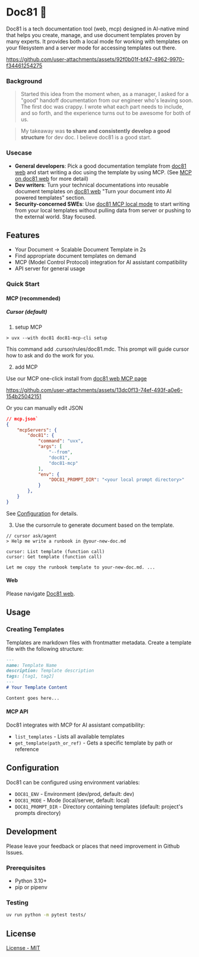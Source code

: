 # Doc81 🚀

Doc81 is a tech documentation tool (web, mcp) designed in AI-native mind that helps you create, manage, and use document templates proven by many experts. It provides both a local mode for working with templates on your filesystem and a server mode for accessing templates out there.

https://github.com/user-attachments/assets/92f0b01f-bf47-4962-9970-f34461254275


### Background
> Started this idea from the moment when, as a manager, I asked for a "good" handoff documentation from our engineer who's leaving soon. The first doc was crappy. I wrote what each part needs to include, and so forth, and the experience turns out to be awesome for both of us. 

> My takeaway was **to share and consistently develop a good structure** for dev doc. I believe doc81 is a good start.

### Usecase
- **General developers**: Pick a good documentation template from [doc81 web](https://doc81.ahnopologetic.xyz/) and start writing a doc using the template by using MCP. (See [MCP on doc81 web](https://doc81.ahnopologetic.xyz/mcp) for more detail) 
- **Dev writers**: Turn your technical documentations into reusable document templates on [doc81 web](https://doc81.ahnopologetic.xyz) "Turn your document into AI powered templates" section. 
- **Security-concerned SWEs**: Use [doc81 MCP local mode](https://doc81.ahnopologetic.xyz/mcp) to start writing from your local templates without pulling data from server or pushing to the external world. Stay focused. 


## Features

- Your Document -> Scalable Document Template in 2s
- Find appropriate document templates on demand
- MCP (Model Control Protocol) integration for AI assistant compatibility
- API server for general usage


### Quick Start
#### MCP (recommended)
##### Cursor (default)
1. setup MCP

```
> uvx --with doc81 doc81-mcp-cli setup
```

This command add .cursor/rules/doc81.mdc.
This prompt will guide cursor how to ask and do the work for you.

2. add MCP  

Use our MCP one-click install from [doc81 web MCP page](https://doc81.ahnopologetic.xyz/mcp)

https://github.com/user-attachments/assets/13dc0f13-74ef-493f-a0e6-154b25042151

Or you can manually edit JSON
```json
// mcp.json`
{
    "mcpServers": {
        "doc81": {
            "command": "uvx",
            "args": [
                "--from",
                "doc81",
                "doc81-mcp"
            ],
            "env": {
                "DOC81_PROMPT_DIR": "<your local prompt directory>"
            }
        },
    }
}
```

See [Configuration](#configuration) for details.

3. Use the cursorrule to generate document based on the template.

```
// cursor ask/agent
> Help me write a runbook in @your-new-doc.md

cursor: List template (function call)
cursor: Get template (function call)

Let me copy the runbook template to your-new-doc.md. ...
```

#### Web
Please navigate [Doc81 web](https://doc81.ahnopologetic.xyz/).


## Usage

### Creating Templates

Templates are markdown files with frontmatter metadata. Create a template file with the following structure:

```markdown
---
name: Template Name
description: Template description
tags: [tag1, tag2]
---
# Your Template Content

Content goes here...
```

#### MCP API

Doc81 integrates with MCP for AI assistant compatibility:

- `list_templates` - Lists all available templates
- `get_template(path_or_ref)` - Gets a specific template by path or reference

## Configuration

Doc81 can be configured using environment variables:

- `DOC81_ENV` - Environment (dev/prod, default: dev)
- `DOC81_MODE` - Mode (local/server, default: local)
- `DOC81_PROMPT_DIR` - Directory containing templates (default: project's prompts directory)

## Development
Please leave your feedback or places that need improvement in Github Issues.

### Prerequisites

- Python 3.10+
- pip or pipenv

### Testing

```bash
uv run python -m pytest tests/
```

## License

[License - MIT](./LICENSE)

<!-- ## Contributing

[Your contribution guidelines] -->

